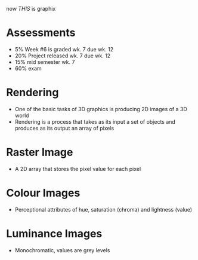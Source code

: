 now *THIS* is graphix
# Assessments
- 5% Week #6 is graded wk. 7 due wk. 12
- 20% Project released wk. 7 due wk. 12
- 15% mid semester wk. 7
- 60% exam 

# Rendering
- One of the basic tasks of 3D graphics is producing 2D images of a 3D world
- Rendering is a process that takes as its input a set of objects and produces as its output an array of pixels

# Raster Image
- A 2D array that stores the pixel value for each pixel

# Colour Images
- Perceptional attributes of hue, saturation (chroma) and lightness (value)

# Luminance Images
- Monochromatic, values are grey levels

